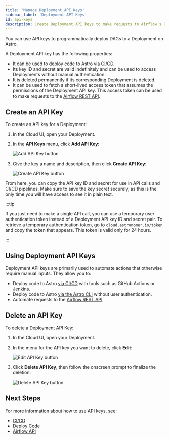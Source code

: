```yaml
---
title: 'Manage Deployment API Keys'
sidebar_label: 'Deployment API Keys'
id: api-keys
description: Create Deployment API keys to make requests to Airflow's REST API and set up a CI/CD pipeline.
---
```


You can use API keys to programmatically deploy DAGs to a Deployment on Astro.

A Deployment API key has the following properties:

- It can be used to deploy code to Astro via [CI/CD](ci-cd.md).
- Its key ID and secret are valid indefinitely and can be used to access Deployments without manual authentication.
- It is deleted permanently if its corresponding Deployment is deleted.
- It can be used to fetch a short-lived access token that assumes the permissions of the Deployment API key. This access token can be used to make requests to the [Airflow REST API](airflow-api.md).

## Create an API Key

To create an API key for a Deployment:

1. In the Cloud UI, open your Deployment.
2. In the **API Keys** menu, click **Add API Key**:

    <div class="text--center">
      <img src="/img/docs/add-api-key.png" alt="Add API Key button" />
    </div>

3. Give the key a name and description, then click **Create API Key**:

    <div class="text--center">
      <img src="/img/docs/create-api-key.png" alt="Create API Key button" />
    </div>

From here, you can copy the API key ID and secret for use in API calls and CI/CD pipelines. Make sure to save the key secret securely, as this is the only time you will have access to see it in plain text.

:::tip

If you just need to make a single API call, you can use a temporary user authentication token instead of a Deployment API key ID and secret pair. To retrieve a temporary authentication token, go to `cloud.astronomer.io/token` and copy the token that appears. This token is valid only for 24 hours.

:::

## Using Deployment API Keys

Deployment API keys are primarily used to automate actions that otherwise require manual inputs. They allow you to:

- Deploy code to Astro [via CI/CD](ci-cd.md) with tools such as GitHub Actions or Jenkins.
- Deploy code to Astro [via the Astro CLI](deploy-code.md) without user authentication.
- Automate requests to the [Airflow REST API](airflow-api.md).

## Delete an API Key

To delete a Deployment API Key:

1. In the Cloud UI, open your Deployment.
2. In the menu for the API key you want to delete, click **Edit**:

    <div class="text--center">
      <img src="/img/docs/edit-api-key.png" alt="Edit API Key button" />
    </div>

3. Click **Delete API Key**, then follow the onscreen prompt to finalize the deletion:

    <div class="text--center">
      <img src="/img/docs/delete-api-key.png" alt="Delete API Key button" />
    </div>


## Next Steps

For more information about how to use API keys, see:

- [CI/CD](ci-cd.md)
- [Deploy Code](deploy-code.md)
- [Airflow API](airflow-api.md)
